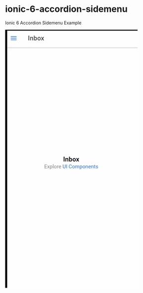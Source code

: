 # ionic-6-accordion-sidemenu
Ionic 6 Accordion Sidemenu Example

![alt text](https://github.com/gencharitaci/ionic-6-accordion-sidemenu/blob/master/ionic-6-accordion-sidemenu.gif?raw=true)
